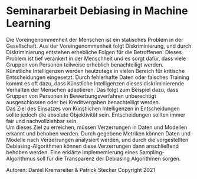 # Seminararbeit Debiasing in Machine Learning
Die Voreingenommenheit der Menschen ist ein statisches Problem in der Gesellschaft. Aus der Voreingenommenheit folgt Diskriminierung, und durch Diskriminierung entstehen erhebliche Folgen für die Betroffenen. Dieses Problem ist tief verankert in der Menschheit und es sorgt dafür, dass viele Gruppen von Personen teilweise erheblich benachteiligt werden.  
Künstliche Intelligenzen werden heutzutage in vielen Bereich für kritische Entscheidungen eingesetzt. Durch fehlerhafte Daten oder falsches Training kommt es oft dazu, dass Künstliche Intelligenzen dieses diskriminierende Verhalten der Menschen adaptieren. Das folgt zum Beispiel dazu, dass Gruppen von Personen in Bewerbungsverfahren unberechtigt ausgeschlossen oder bei Kreditvergaben benachteiligt werden.  
Das Ziel des Einsatzes von Künstlichen Intelligenzen in Entscheidungen sollte jedoch die absolute Objektivität sein. Entscheidungen sollten immer fair und nachvollziehbar sein.  
Um dieses Ziel zu erreichen, müssen Verzerrungen in Daten und Modellen erkannt und behoben werden. Durch gegebene Metriken können Daten und Modelle nach Verzerrungen analysiert werden, und durch die vorgestellten Debiasing-Algorithmen können diese Verzerrungen dann anschließend behoben werden. Eine erklärte Implementierung eines Sampling-Algorithmus soll für die Transparenz der Debiasing Algorithmen sorgen. 

Autoren: Daniel Kremsreiter & Patrick Stecker
Copyright 2021
